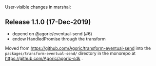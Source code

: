 User-visible changes in marshal:

## Release 1.1.0 (17-Dec-2019)

* depend on @agoric/eventual-send (#6)
* endow HandledPromise through the transform

Moved from https://github.com/Agoric/transform-eventual-send into the
`packages/transform-eventual-send/` directory in the monorepo at
https://github.com/Agoric/agoric-sdk .

